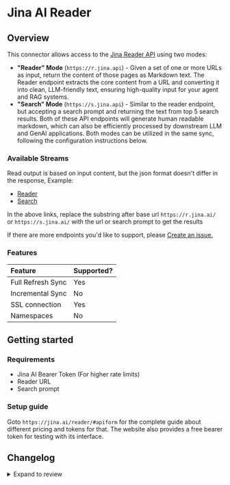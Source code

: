 # Jina AI Reader

## Overview

This connector allows access to the [Jina Reader API](https://jina.ai/reader/) using two modes:
- **"Reader" Mode** (`https://r.jina.api`) - Given a set of one or more URLs as input, return the content of those pages as Markdown text. The Reader endpoint extracts the core content from a URL and converting it into clean, LLM-friendly text, ensuring high-quality input for your agent and RAG systems.
- **"Search" Mode** (`https://s.jina.api`) - Similar to the reader endpoint, but accepting a search prompt and returning the text from top 5 search results.
Both of these API endpoints will generate human readable markdown, which can also be efficiently processed by downstream LLM and GenAI applications.
Both modes can be utilized in the same sync, following the configuration instructions below.

### Available Streams

Read output is based on input content, but the json format doesn't differ in the response,
Example:

- [Reader](https://r.jina.ai/https://example.com)
- [Search](https://s.jina.ai/When%20was%20Jina%20AI%20founded%3F)

In the above links, replace the substring after base url `https://r.jina.ai/` or `https://s.jina.ai/` with the url or search prompt to get the results

If there are more endpoints you'd like to support, please [Create an 
issue.](https://github.com/airbytehq/airbyte/issues/new/choose)

### Features

| Feature           | Supported? |
| :---------------- | :--------- |
| Full Refresh Sync | Yes        |
| Incremental Sync  | No         |
| SSL connection    | Yes        |
| Namespaces        | No         |

## Getting started

### Requirements

- Jina AI Bearer Token (For higher rate limits)
- Reader URL
- Search prompt

### Setup guide

Goto `https://jina.ai/reader/#apiform` for the complete guide about different pricing and tokens for that.
The website also provides a free bearer token for testing with its interface.

## Changelog

<details>
  <summary>Expand to review</summary>

| Version | Date       | Pull Request                                             | Subject                                                              |
| :------ | :--------- | :------------------------------------------------------- | :------------------------------------------------------------------- |
| 0.1.2 | 2024-07-06 | [40880](https://github.com/airbytehq/airbyte/pull/40880) | Update dependencies |
| 0.1.1 | 2024-06-25 | [40359](https://github.com/airbytehq/airbyte/pull/40359) | Update dependencies |
| 0.1.0 | 2024-06-25 | [39515](https://github.com/airbytehq/airbyte/pull/39515) | Add Jina AI source |

</details>
